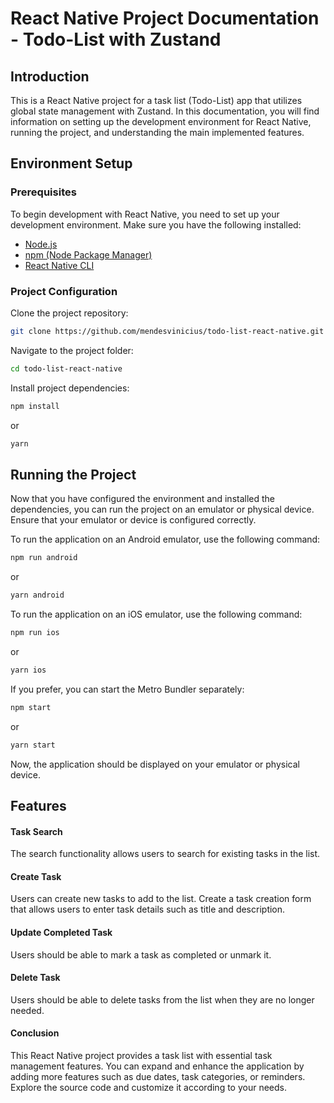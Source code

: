 # React Native Project Documentation - Todo-List with Zustand

## Introduction
This is a React Native project for a task list (Todo-List) app that utilizes global state management with Zustand. In this documentation, you will find information on setting up the development environment for React Native, running the project, and understanding the main implemented features.

## Environment Setup
### Prerequisites
To begin development with React Native, you need to set up your development environment. Make sure you have the following installed:

- [Node.js](https://nodejs.org/en)
- [npm (Node Package Manager)](https://www.npmjs.com/)
- [React Native CLI](https://reactnative.dev/docs/environment-setup)

### Project Configuration
Clone the project repository:

```bash
git clone https://github.com/mendesvinicius/todo-list-react-native.git
```

Navigate to the project folder:

```bash
cd todo-list-react-native
```

Install project dependencies:

```bash
npm install
```

or

```bash
yarn
```

## Running the Project
Now that you have configured the environment and installed the dependencies, you can run the project on an emulator or physical device. Ensure that your emulator or device is configured correctly.

To run the application on an Android emulator, use the following command:

```bash
npm run android
```

or 

```bash
yarn android
```

To run the application on an iOS emulator, use the following command:

```bash
npm run ios
```
or
```bash
yarn ios
```

If you prefer, you can start the Metro Bundler separately:

```bash
npm start
```
or

```bash
yarn start
```

Now, the application should be displayed on your emulator or physical device.

## Features
#### Task Search
The search functionality allows users to search for existing tasks in the list.

#### Create Task
Users can create new tasks to add to the list. Create a task creation form that allows users to enter task details such as title and description.

#### Update Completed Task
Users should be able to mark a task as completed or unmark it.

#### Delete Task
Users should be able to delete tasks from the list when they are no longer needed.

#### Conclusion
This React Native project provides a task list with essential task management features. You can expand and enhance the application by adding more features such as due dates, task categories, or reminders. Explore the source code and customize it according to your needs.
